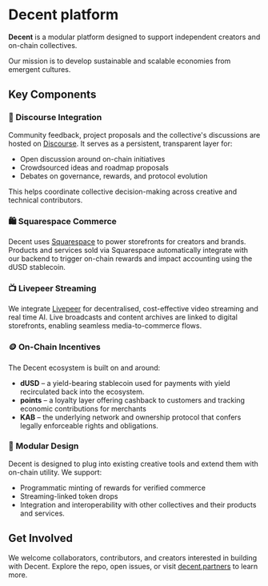 # Decent platform

**Decent** is a modular platform designed to support independent creators and on-chain collectives. 

Our mission is to develop sustainable and scalable economies from emergent cultures. 

## Key Components

### 💬 Discourse Integration

Community feedback, project proposals and the collective's discussions are hosted on [Discourse](https://forum.decent.partners). It serves as a persistent, transparent layer for:

* Open discussion around on-chain initiatives
* Crowdsourced ideas and roadmap proposals
* Debates on governance, rewards, and protocol evolution

This helps coordinate collective decision-making across creative and technical contributors.

### 🛍️ Squarespace Commerce

Decent uses [Squarespace](https://www.squarespace.com/) to power storefronts for creators and brands. Products and services sold via Squarespace automatically integrate with our backend to trigger on-chain rewards and impact accounting using the dUSD stablecoin.

### 📺 Livepeer Streaming

We integrate [Livepeer](https://livepeer.org/) for decentralised, cost-effective video streaming and real time AI. Live broadcasts and content archives are linked to digital storefronts, enabling seamless media-to-commerce flows.

### 🪙 On-Chain Incentives

The Decent ecosystem is built on and around:

* **dUSD** – a yield-bearing stablecoin used for payments with yield recirculated back into the ecosystem.
* **points** – a loyalty layer offering cashback to customers and tracking economic contributions for merchants
* **KAB** – the underlying network and ownership protocol that confers legally enforceable rights and obligations.

### 🧩 Modular Design

Decent is designed to plug into existing creative tools and extend them with on-chain utility. We support:

* Programmatic minting of rewards for verified commerce
* Streaming-linked token drops
* Integration and interoperability with other collectives and their products and services.

## Get Involved

We welcome collaborators, contributors, and creators interested in building with Decent. Explore the repo, open issues, or visit [decent.partners](https://decent.partners) to learn more.
